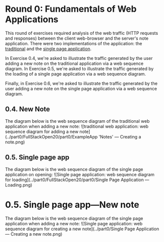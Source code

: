 # Round 0: Fundamentals of Web Applications
This round of exercises required analysis of
the web traffic (HTTP requests and responses) between the client web-browser and the server's note application. There were two implementations of the application: the [traditional](https://studies.cs.helsinki.fi/exampleapp/) and the [single page application](https://studies.cs.helsinki.fi/exampleapp/spa).

In Exercise 0.4, we're asked to illustrate the traffic generated by the user adding a new note on the traditional 
application via a web sequence diagram.
In Exercise 0.5, we're asked to illustrate the traffic generated by the loading of a single page application via a web sequence diagram.

Finally, in Exercise 0.6, we're asked to illustrate the traffic generated by the user adding a new note on the single page application via a web sequence diagram.


## 0.4. New Note

The diagram below is the web sequence diagram of the 
traditional web application when adding a new note:
![traditional web application: web sequence diagram for adding a new note](../part0/FullStackOpen20/part0/ExampleApp 'Notes' — Creating a note.png)

## 0.5. Single page app

The diagram below is the web sequence diagram of the 
single page application on opening:
![Single page application: web sequence diagram for loading](../part0/FullStackOpen20/part0/Single Page Application — Loading.png)

# 0.5. Single page app—New note

The diagram below is the web sequence diagram of the 
single page application when adding a new note:
![Single page application: web sequence diagram for creating a new note](../part0/Single Page Application — Creating a new note.png)
